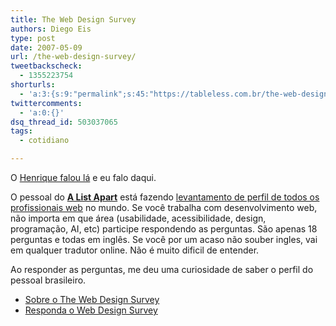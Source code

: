 ```yaml
---
title: The Web Design Survey
authors: Diego Eis
type: post
date: 2007-05-09
url: /the-web-design-survey/
tweetbackscheck:
  - 1355223754
shorturls:
  - 'a:3:{s:9:"permalink";s:45:"https://tableless.com.br/the-web-design-survey";s:7:"tinyurl";s:26:"https://tinyurl.com/3powvdd";s:4:"isgd";s:19:"https://is.gd/kUcXC9";}'
twittercomments:
  - 'a:0:{}'
dsq_thread_id: 503037065
tags:
  - cotidiano

---
```

O [Henrique falou lá][1] e eu falo daqui.

O pessoal do **<a href="https://alistapart.com/" onclick="urchinTracker('/mapclick/external/A_List_Apart');" rel="external">A List Apart</a>** está fazendo [levantamento de perfil de todos os profissionais web][2] no mundo. Se você trabalha com desenvolvimento web, não importa em que área (usabilidade, acessibilidade, design, programação, AI, etc) participe respondendo as perguntas. São apenas 18 perguntas e todas em inglês. Se você por um acaso não souber ingles, vai em qualquer tradutor online. Não é muito dificil de entender.

Ao responder as perguntas, me deu uma curiosidade de saber o perfil do pessoal brasileiro.

  * [Sobre o The Web Design Survey][2]
  * [Responda o Web Design Survey][3]

 [1]: https://www.revolucao.etc.br/archives/the-web-design-survey/
 [2]: https://alistapart.com/articles/webdesignsurvey
 [3]: https://aneventapart.com/webdesignsurvey/survey.php?sid=2